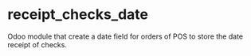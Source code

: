 # receipt_checks_date
Odoo module that create a date field for orders of POS to store the date receipt of checks.
